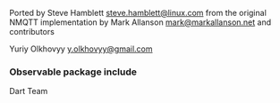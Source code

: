 Ported by Steve Hamblett <steve.hamblett@linux.com> from the original NMQTT implementation by
Mark Allanson <mark@markallanson.net> and contributors

Yuriy Olkhovyy <y.olkhovyy@gmail.com>

### Observable package include

Dart Team